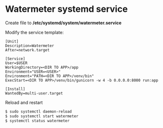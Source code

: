 # Watermeter systemd service

Create file to **/etc/systemd/system/watermeter.service**

Modify the service template:
```
[Unit]
Description=Watermeter
After=network.target

[Service]
User=$USER
WorkingDirectory=<DIR TO APP>/app
Environment="USER=<USER>"
Environment="PATH=<DIR TO APP>/venv/bin"
ExecStart=<DIR TO APP>/venv/bin/gunicorn -w 4 -b 0.0.0.0:8000 run:app

[Install]
WantedBy=multi-user.target
```

Reload and restart

```bash
$ sudo systemctl daemon-reload 
$ sudo systemctl start watermeter
$ systemctl status watermeter
```

